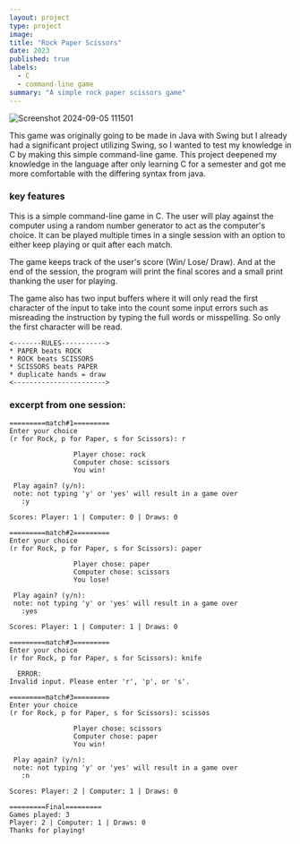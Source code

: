 ```yaml
---
layout: project
type: project
image: 
title: "Rock Paper Scissors"
date: 2023
published: true
labels:
  - C
  - command-line game
summary: "A simple rock paper scissors game"
---
```


![Screenshot 2024-09-05 111501](https://github.com/user-attachments/assets/178748d4-9c76-4f50-b83b-f1bfb2b47eec)

This game was originally going to be made in Java with Swing but I already had a significant project utilizing Swing, so I wanted to test my knowledge in C by making this simple command-line game. This project deepened my knowledge in the language after only learning C for a semester and got me more comfortable with the differing syntax from java.

### key features
This is a simple command-line game in C. 
The user will play against the computer using a random number generator to act as the computer's choice. 
It can be played multiple times in a single session with an option to either keep playing or quit after each match.

The game keeps track of the user's score (Win/ Lose/ Draw).
And at the end of the session, the program will print the final scores and a small print thanking the user for playing.

The game also has two input buffers where it will only read the first character of the input to take into the count some input errors such as misreading the instruction by typing the full words or misspelling.
So only the first character will be read. 

```
<-------RULES----------->
* PAPER beats ROCK
* ROCK beats SCISSORS 
* SCISSORS beats PAPER
* duplicate hands = draw
<----------------------->
```
### excerpt from one session:
```
=========match#1=========
Enter your choice 
(r for Rock, p for Paper, s for Scissors): r

                Player chose: rock
                Computer chose: scissors
                You win!

 Play again? (y/n): 
 note: not typing 'y' or 'yes' will result in a game over
   :y

Scores: Player: 1 | Computer: 0 | Draws: 0

=========match#2=========
Enter your choice 
(r for Rock, p for Paper, s for Scissors): paper

                Player chose: paper
                Computer chose: scissors
                You lose!

 Play again? (y/n): 
 note: not typing 'y' or 'yes' will result in a game over
   :yes

Scores: Player: 1 | Computer: 1 | Draws: 0

=========match#3=========
Enter your choice 
(r for Rock, p for Paper, s for Scissors): knife

  ERROR:
Invalid input. Please enter 'r', 'p', or 's'.

=========match#3=========
Enter your choice 
(r for Rock, p for Paper, s for Scissors): scissos 

                Player chose: scissors
                Computer chose: paper
                You win!

 Play again? (y/n): 
 note: not typing 'y' or 'yes' will result in a game over
   :n

Scores: Player: 2 | Computer: 1 | Draws: 0

=========Final=========
Games played: 3
Player: 2 | Computer: 1 | Draws: 0
Thanks for playing!
```
